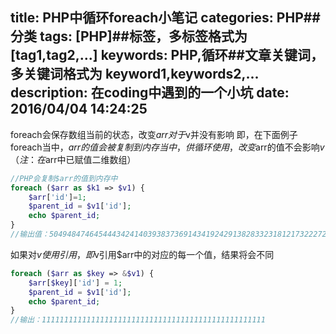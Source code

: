 title: PHP中循环foreach小笔记
categories: PHP##分类
tags: [PHP]##标签，多标签格式为 [tag1,tag2,...]
keywords: PHP,循环##文章关键词，多关键词格式为 keyword1,keywords2,...
description: 在coding中遇到的一个小坑
date: 2016/04/04 14:24:25 
---
foreach会保存数组当前的状态，改变$arr对于$v并没有影响
即，在下面例子foreach当中，$arr的值会被复制到内存当中，供循环使用，改变$arr的值不会影响$v
（注：在$arr中已赋值二维数组）
``` php
//PHP会复制$arr的值到内存中
foreach ($arr as $k1 => $v1) {
    $arr['id']=1;
    $parent_id = $v1['id'];
    echo $parent_id;
}
//输出值：5049484746454443424140393837369143419242913828332318121732227271162621311615351025302015432
``` 

如果对$v使用引用，即$v引用$arr中的对应的每一个值，结果将会不同
``` php
foreach ($arr as $key => &$v1) {
    $arr[$key]['id'] = 1;
    $parent_id = $v1['id'];
    echo $parent_id;
}
//输出：11111111111111111111111111111111111111111111111111
``` 